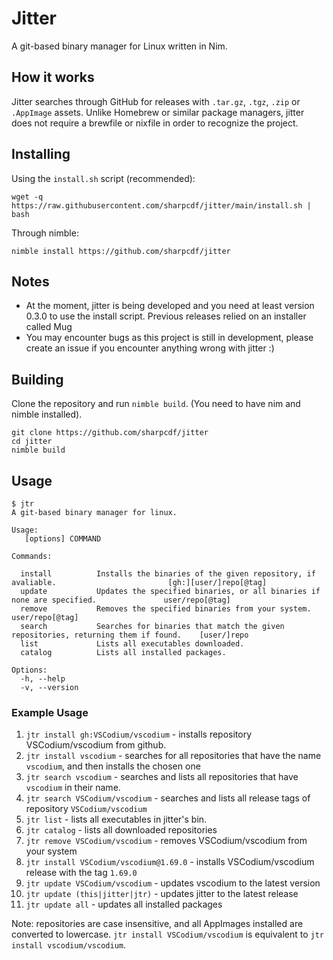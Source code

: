 # Jitter
A git-based binary manager for Linux written in Nim.

## How it works
Jitter searches through GitHub for releases with `.tar.gz`, `.tgz`, `.zip` or `.AppImage` assets. Unlike Homebrew or similar package managers, jitter does not require a brewfile or nixfile in order to recognize the project.

## Installing
Using the `install.sh` script (recommended):
```
wget -q https://raw.githubusercontent.com/sharpcdf/jitter/main/install.sh | bash
```
Through nimble:
```
nimble install https://github.com/sharpcdf/jitter
```
## Notes
- At the moment, jitter is being developed and you need at least version 0.3.0 to use the install script. Previous releases relied on an installer called Mug
- You may encounter bugs as this project is still in development, please create an issue if you encounter anything wrong with jitter :)

## Building
Clone the repository and run `nimble build`.
(You need to have nim and nimble installed).
```
git clone https://github.com/sharpcdf/jitter
cd jitter
nimble build
```

## Usage
```
$ jtr
A git-based binary manager for linux.

Usage:
   [options] COMMAND

Commands:

  install          Installs the binaries of the given repository, if avaliable.                         [gh:][user/]repo[@tag]
  update           Updates the specified binaries, or all binaries if none are specified.               user/repo[@tag]
  remove           Removes the specified binaries from your system.                                     user/repo[@tag]
  search           Searches for binaries that match the given repositories, returning them if found.    [user/]repo
  list             Lists all executables downloaded.
  catalog          Lists all installed packages.

Options:
  -h, --help
  -v, --version
```

### Example Usage
1. `jtr install gh:VSCodium/vscodium` - installs repository VSCodium/vscodium from github.
2. `jtr install vscodium` - searches for all repositories that have the name `vscodium`, and then installs the chosen one
3. `jtr search vscodium` - searches and lists all repositories that have `vscodium` in their name.
4. `jtr search VSCodium/vscodium` - searches and lists all release tags of repository `VSCodium/vscodium`
5. `jtr list` - lists all executables in jitter's bin.
6. `jtr catalog` - lists all downloaded repositories
7. `jtr remove VSCodium/vscodium` - removes VSCodium/vscodium from your system
8. `jtr install VSCodium/vscodium@1.69.0` - installs VSCodium/vscodium release with the tag `1.69.0`
9. `jtr update VSCodium/vscodium` - updates vscodium to the latest version
10. `jtr update (this|jitter|jtr)` - updates jitter to the latest release
11. `jtr update all` - updates all installed packages

Note: repositories are case insensitive, and all AppImages installed are converted to lowercase. `jtr install VSCodium/vscodium` is equivalent to `jtr install vscodium/vscodium`.
